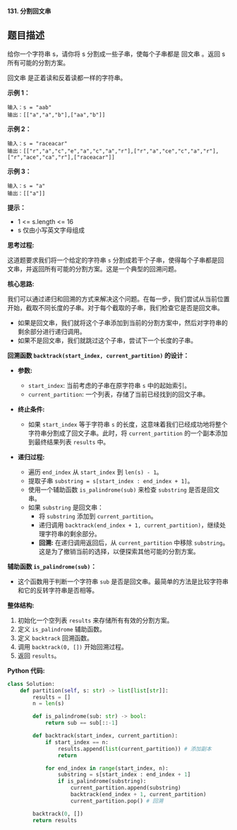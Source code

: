 **131. 分割回文串**

## 题目描述

给你一个字符串 s，请你将 s 分割成一些子串，使每个子串都是 回文串 。返回 s 所有可能的分割方案。

回文串 是正着读和反着读都一样的字符串。

**示例 1：**
```
输入：s = "aab"
输出：[["a","a","b"],["aa","b"]]
```

**示例 2：**
```
输入：s = "raceacar"
输出：[["r","a","c","e","a","c","a","r"],["r","a","ce","c","a","r"],["r","ace","ca","r"],["raceacar"]]
```

**示例 3：**
```
输入：s = "a"
输出：[["a"]]
```

**提示：**
- 1 <= s.length <= 16
- s 仅由小写英文字母组成



**思考过程:**

这道题要求我们将一个给定的字符串 `s` 分割成若干个子串，使得每个子串都是回文串，并返回所有可能的分割方案。这是一个典型的回溯问题。

**核心思路:**

我们可以通过递归和回溯的方式来解决这个问题。在每一步，我们尝试从当前位置开始，截取不同长度的子串。对于每个截取的子串，我们检查它是否是回文串。
- 如果是回文串，我们就将这个子串添加到当前的分割方案中，然后对字符串的剩余部分进行递归调用。
- 如果不是回文串，我们就跳过这个子串，尝试下一个长度的子串。

**回溯函数 `backtrack(start_index, current_partition)` 的设计：**

- **参数:**
    - `start_index`: 当前考虑的子串在原字符串 `s` 中的起始索引。
    - `current_partition`: 一个列表，存储了当前已经找到的回文子串。

- **终止条件:**
    - 如果 `start_index` 等于字符串 `s` 的长度，这意味着我们已经成功地将整个字符串分割成了回文子串。此时，将 `current_partition` 的一个副本添加到最终结果列表 `results` 中。

- **递归过程:**
    - 遍历 `end_index` 从 `start_index` 到 `len(s) - 1`。
    - 提取子串 `substring = s[start_index : end_index + 1]`。
    - 使用一个辅助函数 `is_palindrome(sub)` 来检查 `substring` 是否是回文串。
    - 如果 `substring` 是回文串：
        - 将 `substring` 添加到 `current_partition`。
        - 递归调用 `backtrack(end_index + 1, current_partition)`，继续处理字符串的剩余部分。
        - **回溯:** 在递归调用返回后，从 `current_partition` 中移除 `substring`。这是为了撤销当前的选择，以便探索其他可能的分割方案。

**辅助函数 `is_palindrome(sub)`：**
- 这个函数用于判断一个字符串 `sub` 是否是回文串。最简单的方法是比较字符串和它的反转字符串是否相等。

**整体结构:**
1. 初始化一个空列表 `results` 来存储所有有效的分割方案。
2. 定义 `is_palindrome` 辅助函数。
3. 定义 `backtrack` 回溯函数。
4. 调用 `backtrack(0, [])` 开始回溯过程。
5. 返回 `results`。

**Python 代码:**

```python
class Solution:
    def partition(self, s: str) -> list[list[str]]:
        results = []
        n = len(s)

        def is_palindrome(sub: str) -> bool:
            return sub == sub[::-1]

        def backtrack(start_index, current_partition):
            if start_index == n:
                results.append(list(current_partition)) # 添加副本
                return

            for end_index in range(start_index, n):
                substring = s[start_index : end_index + 1]
                if is_palindrome(substring):
                    current_partition.append(substring)
                    backtrack(end_index + 1, current_partition)
                    current_partition.pop() # 回溯

        backtrack(0, [])
        return results
```
